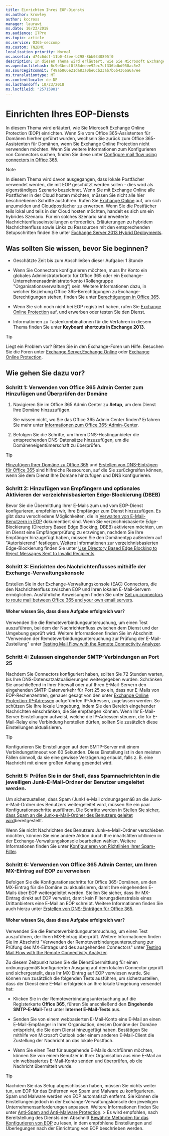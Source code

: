 ```yaml
---
title: Einrichten Ihres EOP-Diensts
ms.author: krowley
author: kccross
manager: laurawi
ms.date: 10/23/2018
ms.audience: ITPro
ms.topic: article
ms.service: O365-seccomp
ms.custom: TN2DMC
localization_priority: Normal
ms.assetid: d74c6ddf-11b0-43ee-b298-8bb0340895f0
description: In diesem Thema wird erläutert, wie Sie Microsoft Exchange Online Protection (EOP) einrichten. Wenn Sie vom Office 365-Assistenten für Domänen hierher geführt wurden, wechseln Sie zurück zum Office 365-Assistenten für Domänen, wenn Sie Exchange Online Protection nicht verwenden möchten. Wenn Sie weitere Informationen zum Konfigurieren von Connectors suchen, finden Sie diese unter Configure mail flow using connectors in Office 365.
ms.openlocfilehash: 6c9e3becf0f86deeee92ec7cf336bdbd950ac5e2
ms.sourcegitcommit: f49ab866e21da83a0be6cb23ab7b6b4366a6a7ee
ms.translationtype: MT
ms.contentlocale: de-DE
ms.lasthandoff: 10/23/2018
ms.locfileid: "25715901"
---
```

# <a name="set-up-your-eop-service"></a>Einrichten Ihres EOP-Diensts

In diesem Thema wird erläutert, wie Sie Microsoft Exchange Online Protection (EOP) einrichten. Wenn Sie vom Office 365-Assistenten für Domänen hierher geführt wurden, wechseln Sie zurück zum Office 365-Assistenten für Domänen, wenn Sie Exchange Online Protection nicht verwenden möchten. Wenn Sie weitere Informationen zum Konfigurieren von Connectors suchen, finden Sie diese unter [Configure mail flow using connectors in Office 365](http://technet.microsoft.com/library/854b5a50-4462-4836-a092-37e208d29624.aspx).
  
> [!NOTE]
> In diesem Thema wird davon ausgegangen, dass lokale Postfächer verwendet werden, die mit EOP geschützt werden sollen - dies wird als eigenständiges Szenario bezeichnet. Wenn Sie mit Exchange Online alle Postfächer in der Cloud hosten möchten, müssen Sie nicht alle hier beschriebenen Schritte ausführen. Rufen Sie [Exchange Online](https://go.microsoft.com/fwlink/p/?LinkId=286312) auf, um sich anzumelden und Cloudpostfächer zu erwerben. Wenn Sie die Postfächer teils lokal und teils in der Cloud hosten möchten, handelt es sich um ein hybrides Szenario. Für ein solches Szenario sind erweiterte Nachrichtenflusseinstellungen erforderlich. Erläuterungen zu hybridem Nachrichtenfluss sowie Links zu Ressourcen mit den entsprechenden Setupschritten finden Sie unter [Exchange Server 2013 Hybrid Deployments](http://technet.microsoft.com/library/59e32000-4fcf-417f-a491-f1d8f9aeef9b.aspx). 
  
## <a name="what-do-you-need-to-know-before-you-begin"></a>Was sollten Sie wissen, bevor Sie beginnen?

- Geschätzte Zeit bis zum Abschließen dieser Aufgabe: 1 Stunde
    
- Wenn Sie Connectors konfigurieren möchten, muss Ihr Konto ein globales Administratorkonto für Office 365 oder ein Exchange-Unternehmensadministratorkonto (Rollengruppe "Organisationsverwaltung") sein. Weitere Informationen dazu, in welcher Beziehung Office 365-Berechtigungen zu Exchange-Berechtigungen stehen, finden Sie unter [Berechtigungen in Office 365](https://go.microsoft.com/fwlink/p/?LinkID=335814).
    
- Wenn Sie sich noch nicht bei EOP registriert haben, rufen Sie [Exchange Online Protection](https://go.microsoft.com/fwlink/p/?LinkId=282660) auf, und erwerben oder testen Sie den Dienst. 
    
- Informationen zu Tastenkombinationen für die Verfahren in diesem Thema finden Sie unter **Keyboard shortcuts in Exchange 2013**.
    
> [!TIP]
> Liegt ein Problem vor? Bitten Sie in den Exchange-Foren um Hilfe. Besuchen Sie die Foren unter [Exchange Server](https://go.microsoft.com/fwlink/p/?linkId=60612),[Exchange Online](https://go.microsoft.com/fwlink/p/?linkId=267542) oder [Exchange Online Protection](https://go.microsoft.com/fwlink/p/?linkId=285351). 
  
## <a name="how-do-you-do-this"></a>Wie gehen Sie dazu vor?

### <a name="step-1-use-the-office-365-admin-center-to-add-and-verify-your-domain"></a>Schritt 1: Verwenden von Office 365 Admin Center zum Hinzufügen und Überprüfen der Domäne

1. Navigieren Sie im Office 365 Admin Center zu **Setup**, um dem Dienst Ihre Domäne hinzuzufügen. 
    
    Sie wissen nicht, wo Sie das Office 365 Admin Center finden? Erfahren Sie mehr unter [Informationen zum Office 365-Admin-Center](https://go.microsoft.com/fwlink/p/?LinkId=521888).
    
2. Befolgen Sie die Schritte, um Ihrem DNS-Hostinganbieter die entsprechenden DNS-Datensätze hinzuzufügen, um die Domäneneigentümerschaft zu überprüfen.
    
> [!TIP]
> [Hinzufügen Ihrer Domäne zu Office 365](https://support.office.com/en-us/article/add-a-domain-to-office-365-6383f56d-3d09-4dcb-9b41-b5f5a5efd611) und [Erstellen von DNS-Einträgen für Office 365](https://support.office.com/en-us/article/create-dns-records-at-any-dns-hosting-provider-for-office-365-7b7b075d-79f9-4e37-8a9e-fb60c1d95166) sind hilfreiche Ressourcen, auf die Sie zurückgreifen können, wenn Sie dem Dienst Ihre Domäne hinzufügen und DNS konfigurieren. 
  
### <a name="step-2-add-recipients-and-optionally-enable-dbeb"></a>Schritt 2: Hinzufügen von Empfängern und optionales Aktivieren der verzeichnisbasierten Edge-Blockierung (DBEB)

Bevor Sie die Übermittlung Ihrer E-Mails zum und vom EOP-Dienst konfigurieren, empfehlen wir, Ihre Empfänger zum Dienst hinzuzufügen. Es gibt dazu verschiedene Möglichkeiten, die in [Verwalten von E-Mail-Benutzern in EOP](manage-mail-users-in-eop.md) dokumentiert sind. Wenn Sie verzeichnisbasierte Edge-Blockierung (Directory Based Edge Blocking, DBEB) aktivieren möchten, um im Dienst eine Empfängerprüfung zu erzwingen, nachdem Sie Ihre Empfänger hinzugefügt haben, müssen Sie den Domänentyp außerdem auf "Autorisierend" festlegen. Weitere Informationen zur verzeichnisbasierten Edge-Blockierung finden Sie unter [Use Directory Based Edge Blocking to Reject Messages Sent to Invalid Recipients](http://technet.microsoft.com/library/ca7b7416-92ed-40ad-abdb-695be46ea2e4.aspx).
  
### <a name="step-3-use-the-eac-to-set-up-mail-flow"></a>Schritt 3: Einrichten des Nachrichtenflusses mithilfe der Exchange-Verwaltungskonsole

Erstellen Sie in der Exchange-Verwaltungskonsole (EAC) Connectors, die den Nachrichtenfluss zwischen EOP und Ihren lokalen E-Mail-Servern ermöglichen. Ausführliche Anweisungen finden Sie unter [Set up connectors to route mail between Office 365 and your own email servers](http://technet.microsoft.com/library/2e93fd60-a5ef-4e64-8e62-2b862b2d1033.aspx).
  
#### <a name="how-do-you-know-this-task-worked"></a>Woher wissen Sie, dass diese Aufgabe erfolgreich war?

Verwenden Sie die Remoteverbindungsuntersuchung, um einen Test auszuführen, bei dem der Nachrichtenfluss zwischen dem Dienst und der Umgebung geprüft wird. Weitere Informationen finden Sie im Abschnitt "Verwenden der Remoteverbindungsuntersuchung zur Prüfung der E-Mail-Zustellung" unter [Testing Mail Flow with the Remote Connectivity Analyzer](http://technet.microsoft.com/library/6c8c2964-d553-4329-8166-6e508dd63fa0.aspx).
  
### <a name="step-4-allow-inbound-port-25-smtp-access"></a>Schritt 4: Zulassen eingehender SMTP-Verbindungen an Port 25

Nachdem Sie Connectors konfiguriert haben, sollten Sie 72 Stunden warten, bis Ihre DNS-Datensatzaktualisierungen weitergegeben wurden. Schränken Sie anschließend in Ihrer Firewall oder auf Ihren E-Mail-Servern den eingehenden SMTP-Datenverkehr für Port 25 so ein, dass nur E-Mails von EOP-Rechenzentren, genauer gesagt von den unter [Exchange Online Protection-IP-Adressen](exchange-online-protection-ip-addresses.md) aufgeführten IP-Adressen, zugelassen werden. So schützen Sie Ihre lokale Umgebung, indem Sie den Bereich eingehender Nachrichten einschränken, die Sie empfangen können. Wenn Ihr E-Mail-Server Einstellungen aufweist, welche die IP-Adressen steuern, die für E-Mail-Relay eine Verbindung herstellen dürfen, sollten Sie zusätzlich diese Einstellungen aktualisieren.
  
> [!TIP]
> Konfigurieren Sie Einstellungen auf dem SMTP-Server mit einem Verbindungstimeout von 60 Sekunden. Diese Einstellung ist in den meisten Fällen sinnvoll, da sie eine gewisse Verzögerung erlaubt, falls z. B. eine Nachricht mit einem großen Anhang gesendet wird. 
  
### <a name="step-5-use-the-shell-to-ensure-that-spam-is-routed-to-each-users-junk-email-folder"></a>Schritt 5: Prüfen Sie in der Shell, dass Spamnachrichten in die jeweiligen Junk-E-Mail-Ordner der Benutzer umgeleitet werden.

Um sicherzustellen, dass Spam (Junk) e-Mail ordnungsgemäß an die Junk-e-Mail-Ordner des Benutzers weitergeleitet wird, müssen Sie ein paar Konfigurationsschritte ausführen. Die Schritte werden in [Stellen Sie sicher, dass Spam an die Junk-e-Mail-Ordner des Benutzers geleitet wird](../ensure-that-spam-is-routed-to-each-user-s-junk-email-folder.md)bereitgestellt.
  
Wenn Sie nicht Nachrichten des Benutzers Junk-e-Mail-Ordner verschieben möchten, können Sie eine andere Aktion durch Ihre inhaltsfilterrichtlinien in der Exchange-Verwaltungskonsole bearbeiten wählen. Weitere Informationen finden Sie unter [Konfigurieren von Richtlinien Ihrer Spam-Filter](../configure-your-spam-filter-policies.md).
  
### <a name="step-6-use-the-office-365-admin-center-to-point-your-mx-record-to-eop"></a>Schritt 6: Verwenden von Office 365 Admin Center, um Ihren MX-Eintrag auf EOP zu verweisen

Befolgen Sie die Konfigurationsschritte für Office 365-Domänen, um den MX-Eintrag für die Domäne zu aktualisieren, damit Ihre eingehenden E-Mails über EOP weitergeleitet werden. Stellen Sie sicher, dass Ihr MX-Eintrag direkt auf EOP verweist, damit kein Filterungsdienstrelais eines Drittanbieters eine E-Mail an EOP schreibt. Weitere Informationen finden Sie auch hierzu unter [Erstellen von DNS-Einträgen für Office 365](https://go.microsoft.com/fwlink/p/?LinkId=304219).
  
#### <a name="how-do-you-know-this-task-worked"></a>Woher wissen Sie, dass diese Aufgabe erfolgreich war?

Verwenden Sie die Remoteverbindungsuntersuchung, um einen Test auszuführen, der Ihren MX-Eintrag überprüft. Weitere Informationen finden Sie im Abschnitt "Verwenden der Remoteverbindungsuntersuchung zur Prüfung des MX-Eintrags und des ausgehenden Connectors" unter [Testing Mail Flow with the Remote Connectivity Analyzer](http://technet.microsoft.com/library/6c8c2964-d553-4329-8166-6e508dd63fa0.aspx). 
  
Zu diesem Zeitpunkt haben Sie die Dienstübermittlung für einen ordnungsgemäß konfigurierten Ausgang auf dem lokalen Connector geprüft und sichergestellt, dass Ihr MX-Eintrag auf EOP verwiesen wurde. Sie können nun zusätzlich die folgenden Tests ausführen, um sicherzustellen, dass der Dienst eine E-Mail erfolgreich an Ihre lokale Umgebung versendet hat:
  
- Klicken Sie in der Remoteverbindungsuntersuchung auf die Registerkarte **Office 365**, führen Sie anschließend den **Eingehende SMTP-E-Mail**-Test unter **Internet E-Mail-Tests** aus. 
    
- Senden Sie von einem webbasierten E-Mail-Konto eine E-Mail an einen E-Mail-Empfänger in Ihrer Organisation, dessen Domäne der Domäne entspricht, die Sie dem Dienst hinzugefügt haben. Bestätigen Sie mithilfe von Microsoft Outlook oder einem anderen E-Mail-Client die Zustellung der Nachricht an das lokale Postfach.
    
- Wenn Sie einen Test für ausgehende E-Mails durchführen möchten, können Sie von einem Benutzer in Ihrer Organisation aus eine E-Mail an ein webbasiertes E-Mail-Konto senden und überprüfen, ob die Nachricht übermittelt wurde.
    
> [!TIP]
> Nachdem Sie das Setup abgeschlossen haben, müssen Sie nichts weiter tun, um EOP für das Entfernen von Spam und Malware zu konfigurieren. Spam und Malware werden von EOP automatisch entfernt. Sie können die Einstellungen jedoch in der Exchange-Verwaltungskonsole den jeweiligen Unternehmensanforderungen anpassen. Weitere Informationen finden Sie unter [Anti-Spam and Anti-Malware Protection](http://technet.microsoft.com/library/93c6c227-7442-4293-b64d-ec8f15c928db.aspx). > Es wird empfohlen, nach Bereitstellung des Diensts den Abschnitt [Bewährte Methoden für das Konfigurieren von EOP](best-practices-for-configuring-eop.md) zu lesen, in dem empfohlene Einstellungen und Überlegungen nach der Einrichtung von EOP beschrieben werden. 
  

